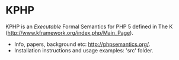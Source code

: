 KPHP
============

KPHP is an *Executable* Formal Semantics for PHP 5 defined in The K (http://www.kframework.org/index.php/Main_Page).

- Info, papers, background etc: http://phpsemantics.org/.
- Installation instructions and usage examples: 'src' folder.
